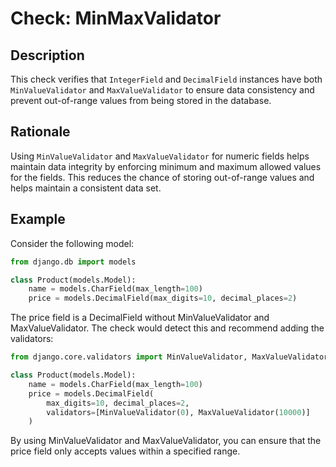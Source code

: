 <!-- checks/min_max_validator.md -->

# Check: MinMaxValidator

## Description

This check verifies that `IntegerField` and `DecimalField` instances have both `MinValueValidator` and `MaxValueValidator` to ensure data consistency and prevent out-of-range values from being stored in the database.

## Rationale

Using `MinValueValidator` and `MaxValueValidator` for numeric fields helps maintain data integrity by enforcing minimum and maximum allowed values for the fields. This reduces the chance of storing out-of-range values and helps maintain a consistent data set.

## Example

Consider the following model:

```python
from django.db import models

class Product(models.Model):
    name = models.CharField(max_length=100)
    price = models.DecimalField(max_digits=10, decimal_places=2)
```

The price field is a DecimalField without MinValueValidator and MaxValueValidator. The check would detect this and recommend adding the validators:

```python
from django.core.validators import MinValueValidator, MaxValueValidator

class Product(models.Model):
    name = models.CharField(max_length=100)
    price = models.DecimalField(
        max_digits=10, decimal_places=2,
        validators=[MinValueValidator(0), MaxValueValidator(10000)]
    )
```

By using MinValueValidator and MaxValueValidator, you can ensure that the price field only accepts values within a specified range.
